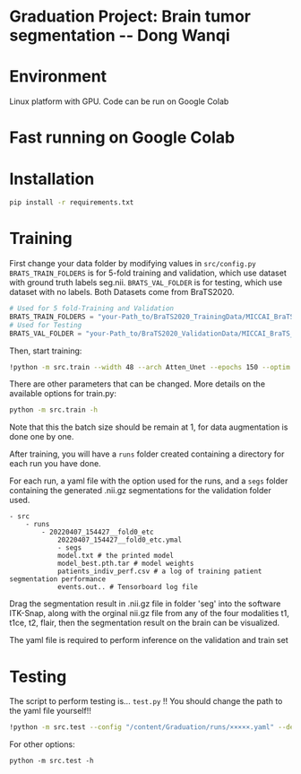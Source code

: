 # Graduation Project: Brain tumor segmentation -- Dong Wanqi 
# Environment 
Linux platform with GPU. Code can be run on Google Colab
# Fast running on Google Colab

# Installation

```bash
pip install -r requirements.txt
```

# Training

First change your data folder by modifying values in `src/config.py` `BRATS_TRAIN_FOLDERS` is for 5-fold training and validation, which use dataset with ground truth labels seg.nii. `BRATS_VAL_FOLDER` is for testing, which use dataset with no labels. Both Datasets come from BraTS2020.

```python
# Used for 5 fold-Training and Validation
BRATS_TRAIN_FOLDERS = "your-Path_to/BraTS2020_TrainingData/MICCAI_BraTS_2020_Data_Training"
# Used for Testing
BRATS_VAL_FOLDER = "your-Path_to/BraTS2020_ValidationData/MICCAI_BraTS_2020_Data_Valdation"
```

Then, start training:

```bash
!python -m src.train --width 48 --arch Atten_Unet --epochs 150 --optim adam # Use Atten_Unet
```

There are other parameters that can be changed. More details on the available options for train.py:
```bash
python -m src.train -h
```

Note that this the batch size should be remain at 1, for data augmentation is done one by one.

After training, you will have a `runs` folder created containing a directory for each run you have done.

For each run, a yaml file with the option used for the runs, and 
a `segs` folder containing the generated .nii.gz segmentations for the validation folder used.

```
- src
    - runs
        - 20220407_154427__fold0_etc 
            20220407_154427__fold0_etc.ymal
            - segs
            model.txt # the printed model
            model_best.pth.tar # model weights
            patients_indiv_perf.csv # a log of training patient segmentation performance
            events.out.. # Tensorboard log file
```
Drag the segmentation result in .nii.gz file in folder 'seg' into the software ITK-Snap, along with the orginal nii.gz file from any of the four modalities t1, t1ce, t2, flair, then the segmentation result on the brain can be visualized.

The yaml file is required to perform inference on the validation and train set

# Testing

The script to perform testing is... `test.py` !!  You should change the path to the yaml file yourself!!

```bash
!python -m src.test --config "/content/Graduation/runs/×××××.yaml" --devices 0 --mode val 

```
For other options:
```
python -m src.test -h 
```





